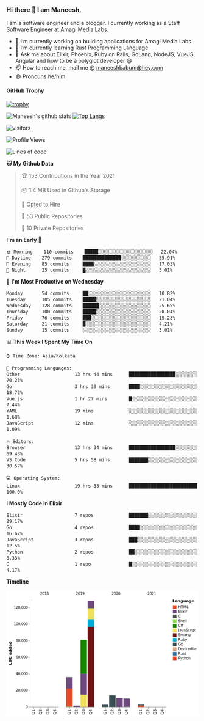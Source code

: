 ### Hi there 👋 I am Maneesh,

I am a software engineer and a blogger. I currently working as a Staff Software Engineer at Amagi Media Labs.


- 🔭 I’m currently working on building applications for Amagi Media Labs.
- 🌱 I’m currently learning Rust Programming Language
- 💬 Ask me about Elixir, Phoenix, Ruby on Rails, GoLang, NodeJS, VueJS, Angular and how to be a polyglot developer 😄
- 📫 How to reach me, mail me @ maneeshbabum@hey.com
- 😄 Pronouns he/him

#### GitHub Trophy
[![trophy](https://github-profile-trophy.vercel.app/?username=maneeshbabu)](https://github.com/ryo-ma/github-profile-trophy)

![Maneesh's github stats](https://github-readme-stats.vercel.app/api?username=maneeshbabu&show_icons=true)
[![Top Langs](https://github-readme-stats.vercel.app/api/top-langs/?username=maneeshbabu)](https://github.com/anuraghazra/github-readme-stats)


![visitors](https://visitor-badge.glitch.me/badge?page_id=maneeshbabu.maneeshbabu)

<!--START_SECTION:waka-->
![Profile Views](http://img.shields.io/badge/Profile%20Views-96-blue)

![Lines of code](https://img.shields.io/badge/From%20Hello%20World%20I%27ve%20Written-287631%20lines%20of%20code-blue)

**🐱 My Github Data** 

> 🏆 153 Contributions in the Year 2021
 > 
> 📦 1.4 MB Used in Github's Storage 
 > 
> 💼 Opted to Hire
 > 
> 📜 53 Public Repositories 
 > 
> 🔑 10 Private Repositories  
 > 
**I'm an Early 🐤** 

```text
🌞 Morning    110 commits    █████░░░░░░░░░░░░░░░░░░░░   22.04% 
🌆 Daytime    279 commits    ██████████████░░░░░░░░░░░   55.91% 
🌃 Evening    85 commits     ████░░░░░░░░░░░░░░░░░░░░░   17.03% 
🌙 Night      25 commits     █░░░░░░░░░░░░░░░░░░░░░░░░   5.01%

```
📅 **I'm Most Productive on Wednesday** 

```text
Monday       54 commits     ██░░░░░░░░░░░░░░░░░░░░░░░   10.82% 
Tuesday      105 commits    █████░░░░░░░░░░░░░░░░░░░░   21.04% 
Wednesday    128 commits    ██████░░░░░░░░░░░░░░░░░░░   25.65% 
Thursday     100 commits    █████░░░░░░░░░░░░░░░░░░░░   20.04% 
Friday       76 commits     ███░░░░░░░░░░░░░░░░░░░░░░   15.23% 
Saturday     21 commits     █░░░░░░░░░░░░░░░░░░░░░░░░   4.21% 
Sunday       15 commits     ░░░░░░░░░░░░░░░░░░░░░░░░░   3.01%

```


📊 **This Week I Spent My Time On** 

```text
⌚︎ Time Zone: Asia/Kolkata

💬 Programming Languages: 
Other                    13 hrs 44 mins      █████████████████░░░░░░░░   70.23% 
Go                       3 hrs 39 mins       ████░░░░░░░░░░░░░░░░░░░░░   18.72% 
Vue.js                   1 hr 27 mins        █░░░░░░░░░░░░░░░░░░░░░░░░   7.44% 
YAML                     19 mins             ░░░░░░░░░░░░░░░░░░░░░░░░░   1.68% 
JavaScript               12 mins             ░░░░░░░░░░░░░░░░░░░░░░░░░   1.09%

🔥 Editors: 
Browser                  13 hrs 34 mins      █████████████████░░░░░░░░   69.43% 
VS Code                  5 hrs 58 mins       ███████░░░░░░░░░░░░░░░░░░   30.57%

💻 Operating System: 
Linux                    19 hrs 33 mins      █████████████████████████   100.0%

```

**I Mostly Code in Elixir** 

```text
Elixir                   7 repos             ███████░░░░░░░░░░░░░░░░░░   29.17% 
Go                       4 repos             ████░░░░░░░░░░░░░░░░░░░░░   16.67% 
JavaScript               3 repos             ███░░░░░░░░░░░░░░░░░░░░░░   12.5% 
Python                   2 repos             ██░░░░░░░░░░░░░░░░░░░░░░░   8.33% 
C                        1 repo              █░░░░░░░░░░░░░░░░░░░░░░░░   4.17%

```


**Timeline**

![Chart not found](https://raw.githubusercontent.com/maneeshbabu/maneeshbabu/master/charts/bar_graph.png) 


<!--END_SECTION:waka-->


<!--
**maneeshbabu/maneeshbabu** is a ✨ _special_ ✨ repository because its `README.md` (this file) appears on your GitHub profile.

Here are some ideas to get you started:

- 🔭 I’m currently working on ...
- 🌱 I’m currently learning ...
- 👯 I’m looking to collaborate on ...
- 🤔 I’m looking for help with ...
- 💬 Ask me about ...
- 📫 How to reach me: ...
- 😄 Pronouns: ...
- ⚡ Fun fact: ...
-->
